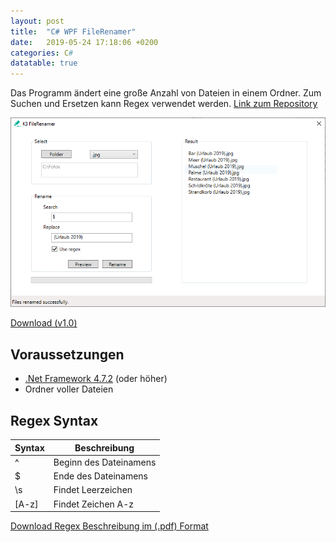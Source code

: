 ```yaml
---
layout: post
title:  "C# WPF FileRenamer"
date:   2019-05-24 17:18:06 +0200
categories: C#
datatable: true
---
```

Das Programm ändert eine große Anzahl von Dateien in einem Ordner. Zum Suchen und Ersetzen kann Regex verwendet werden. [Link zum Repository](https://github.com/k3yro/Tools/tree/master/FileRenamer "FileRenamer Repo")

![Alt text](https://raw.githubusercontent.com/k3yro/Tools/master/FileRenamer/Screenshot.PNG "Screenshot")

[Download (v1.0)](https://github.com/k3yro/Tools/releases/download/v1.0/Setup.exe "Download")
## Voraussetzungen
- [.Net Framework 4.7.2](https://dotnet.microsoft.com/download/dotnet-framework/net472 "Microsofts's Homepage") (oder höher)
- Ordner voller Dateien

## Regex Syntax
<div class="datatable-begin"></div>

Syntax  | Beschreibung                          
------- | ------------------------------------- 
^       | Beginn des Dateinamens                
$       | Ende des Dateinamens                  
\s      | Findet Leerzeichen      
[A-z]   | Findet Zeichen A-z

<div class="datatable-end"></div>

[Download Regex Beschreibung im (.pdf) Format](https://download.microsoft.com/download/D/2/4/D240EBF6-A9BA-4E4F-A63F-AEB6DA0B921C/Regular%20expressions%20quick%20reference.pdf "Microsofts's Homepage")
